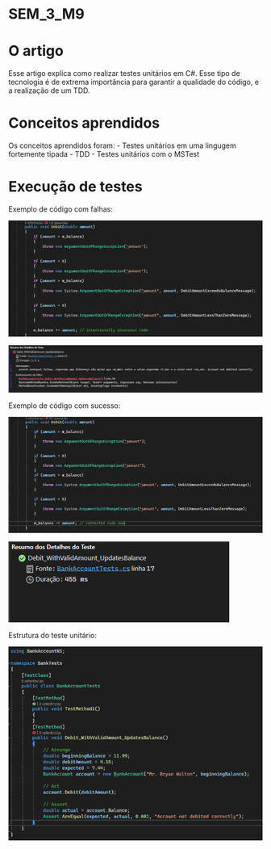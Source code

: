 # SEM_3_M9

# O artigo

Esse artigo explica como realizar testes unitários em C#. Esse tipo de tecnologia é de extrema importância para garantir a qualidade do código, e a realização de um TDD. 

# Conceitos aprendidos

Os conceitos aprendidos foram:
    - Testes unitários em uma lingugem fortemente tipada
    - TDD
    - Testes unitários com o MSTest

# Execução de testes

Exemplo de código com falhas:

![Teste com falha](./teste-falho.png)

![Prova de conceito de falha](prova-de-conceito-falha.png)


Exemplo de código com sucesso:

![Teste com sucesso](./teste-sucesso.png)


![Prova de conceito de sucesso](./prova-de-conceito-sucesso.png)

Estrutura do teste unitário:

![Estrutura do teste unitário](./estrutura-teste.png)